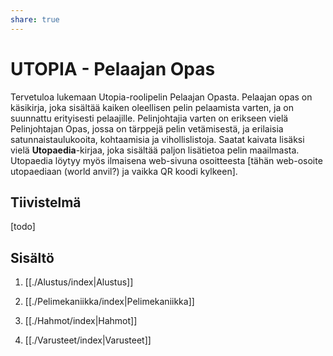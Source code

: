 ```yaml
---
share: true
---
```


# UTOPIA - Pelaajan Opas

Tervetuloa lukemaan Utopia-roolipelin Pelaajan Opasta. Pelaajan opas on käsikirja, joka sisältää kaiken oleellisen pelin pelaamista varten, ja on suunnattu erityisesti pelaajille. Pelinjohtajia varten on erikseen vielä Pelinjohtajan Opas, jossa on tärppejä pelin vetämisestä, ja erilaisia satunnaistaulukooita, kohtaamisia ja vihollislistoja. Saatat kaivata lisäksi vielä **Utopaedia**-kirjaa, joka sisältää paljon lisätietoa pelin maailmasta. Utopaedia löytyy myös ilmaisena web-sivuna osoitteesta [tähän web-osoite utopaediaan (world anvil?) ja vaikka QR koodi kylkeen].

## Tiivistelmä

[todo]

## Sisältö

1. [[./Alustus/index|Alustus]]

2. [[./Pelimekaniikka/index|Pelimekaniikka]]

3. [[./Hahmot/index|Hahmot]]

4. [[./Varusteet/index|Varusteet]]